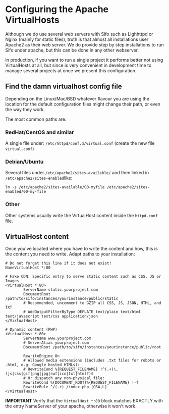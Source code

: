Configuring the Apache VirtualHosts
===================================
Although we do use several web servers with Sifo such as Lighhttpd or Nginx (mainly for static files), truth is that almost all installations user Apache2 as their web server. We do provide step by step installations to run Sifo under apache, but this can be done in any other webserver.

In production, if you want to run a single project it performs better not using VirtualHosts at all, but since is very convenient in development time to manage several projects at once we present this configuration.

Find the damn virtualhost config file
-------------------------------------
Depending on the Linux/Mac/BSD whatever flavour you are using the location for the default configuration files might change their path, or even the way they work.

The most common paths are:

### RedHat/CentOS and similar
A single file under: `/etc/httpd/conf.d/virtual.conf` (create the new file `virtual.conf`)

### Debian/Ubuntu
Several files under `/etc/apache2/sites-available/` and then linked in `/etc/apache2/sites-enabled`like:

	ln -s /etc/apache2/sites-available/00-myfile /etc/apache2/sites-enabled/00-my-file

### Other
Other systems usually write the VirtualHost content inside the `httpd.conf` file.

## VirtualHost content
Once you've located where you have to write the content and how, this is the content you need to write. Adapt paths to your installation:

    # Do not forget this line if it does not exist!
    NameVirtualHost *:80

	# Fake CDN. Specific entry to serve static content such as CSS, JS or Images
	<VirtualHost *:80>
	        ServerName static.yourproject.com
	        DocumentRoot /path/to/sifo/instances/yourinstance/public/static
	        # Recommended, uncomment to GZIP all CSS, JS, JSON, HTML, and TXT
	        # AddOutputFilterByType DEFLATE text/plain text/html text/javascript text/css application/json
	</VirtualHost>

	# Dynamic content (PHP)
	<VirtualHost *:80>
	        ServerName www.yourproject.com
	        # ServerAlias yourproject.com
	        DocumentRoot /path/to/sifo/instances/yourinstance/public/root

	        RewriteEngine On
	        # Allowed media extensions (includes .txt files for robots or .html, e.g: Google hosted HTMLs):
	        # RewriteCond %{REQUEST_FILENAME} !^(.+)\.(js|css|gif|png|jpg|swf|ico|txt|html?)$
	        # Or dispatch any non-physical file:
	        RewriteCond %{DOCUMENT_ROOT}%{REQUEST_FILENAME} !-f
	        RewriteRule ^/(.+) /index.php [QSA,L]
	</VirtualHost>

**IMPORTANT** Verify that the `VirtualHost *:80` block matches EXACTLY with the entry NameServer of your apache, otherwise it won't work.
